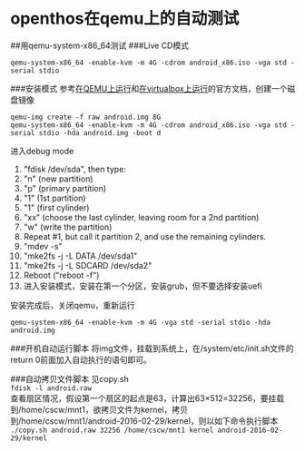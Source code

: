 # openthos在qemu上的自动测试
##用qemu-system-x86_64测试
###Live CD模式
```
qemu-system-x86_64 -enable-kvm -m 4G -cdrom android_x86.iso -vga std -serial stdio
```
###安装模式
参考[在QEMU上运行](http://www.android-x86.org/documents/qemuhowto)和[在virtualbox上运行](http://www.android-x86.org/documents/virtualboxhowto#Advanced)的官方文档，创建一个磁盘镜像
```
qemu-img create -f raw android.img 8G
qemu-system-x86_64 -enable-kvm -m 4G -cdrom android_x86.iso -vga std -serial stdio -hda android.img -boot d
```
进入debug mode  

1. "fdisk /dev/sda", then type:
 1. "n" (new partition)  
 2. "p" (primary partition)  
 3. "1" (1st partition)  
 4. "1" (first cylinder)  
 5. "xx" (choose the last cylinder, leaving room for a 2nd partition)  
 6. "w" (write the partition)  
2. Repeat #1, but call it partition 2, and use the remaining cylinders.
3. "mdev -s"  
4. "mke2fs -j -L DATA /dev/sda1"  
5. "mke2fs -j -L SDCARD /dev/sda2"  
6. Reboot ("reboot -f")  
7. 进入安装模式，安装在第一个分区，安装grub，但不要选择安装uefi  

安装完成后，关闭qemu，重新运行
```
qemu-system-x86_64 -enable-kvm -m 4G -vga std -serial stdio -hda android.img
```

###开机自动运行脚本
将img文件，挂载到系统上，在/system/etc/init.sh文件的return 0前面加入自动执行的语句即可。  

###自动拷贝文件脚本
见copy.sh  
`fdisk -l android.raw`  
查看扇区情况，假设第一个扇区的起点是63，计算出63×512=32256，要挂载到/home/cscw/mnt1，欲拷贝文件为kernel，拷贝到/home/cscw/mnt1/android-2016-02-29/kernel，则以如下命令执行脚本  
`./copy.sh android.raw 32256 /home/cscw/mnt1 kernel android-2016-02-29/kernel`
